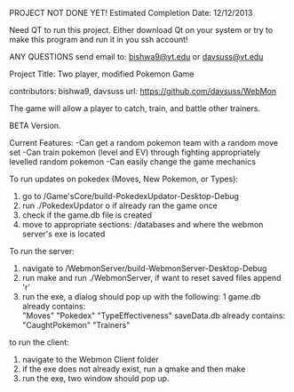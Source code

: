 PROJECT NOT DONE YET!
Estimated Completion Date: 12/12/2013

Need QT to run this project. Either download Qt on your system or try to make this program and run it in you ssh account!

ANY QUESTIONS send email to: bishwa9@vt.edu or davsuss@vt.edu

Project Title: Two player, modified Pokemon Game

contributors: bishwa9, davsuss
url: https://github.com/davsuss/WebMon

The game will allow a player to catch, train, and battle other trainers.



BETA Version.

Current Features:
-Can get a random pokemon team with a random move set
-Can train pokemon (level and EV) through fighting appropriately levelled random pokemon
-Can easily change the game mechanics


To run updates on pokedex (Moves, New Pokemon, or Types):
1) go to /Game'sCore/build-PokedexUpdator-Desktop-Debug
2) run ./PokedexUpdator o if already ran the game once
3) check if the game.db file is created
4) move to appropriate sections: /databases and where the webmon server's exe is located

To run the server:
1) navigate to /WebmonServer/build-WebmonServer-Desktop-Debug
2) run make and run ./WebmonServer, if want to reset saved files append 'r'
3) run the exe, a dialog should pop up with the following:
1 
game.db already contains:  
"Moves" 
"Pokedex" 
"TypeEffectiveness" 
saveData.db already contains:  
"CaughtPokemon" 
"Trainers"

to run the client:
1) navigate to the Webmon Client folder
2) if the exe does not already exist, run a qmake and then make
3) run the exe, two window should pop up.
